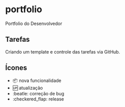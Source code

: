 # portfolio

Portfolio do Desenvolvedor

## Tarefas

Criando um template e controle das tarefas via GitHub.

## Ícones

- :package: nova funcionalidade
- :up: atualização
- :beatle: correção de bug
- :checkered_flap: release
